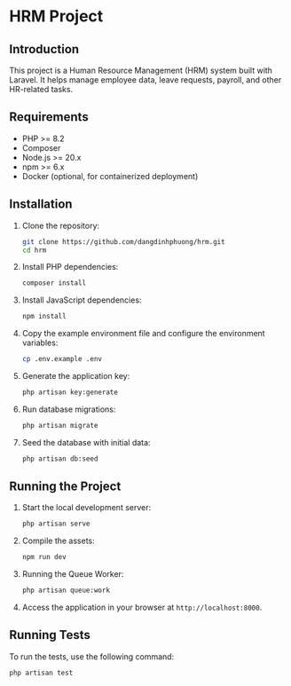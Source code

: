 # HRM Project

## Introduction

This project is a Human Resource Management (HRM) system built with Laravel. It helps manage employee data, leave requests, payroll, and other HR-related tasks.

## Requirements

- PHP >= 8.2
- Composer
- Node.js >= 20.x
- npm >= 6.x
- Docker (optional, for containerized deployment)

## Installation

1. Clone the repository:
    ```sh
    git clone https://github.com/dangdinhphuong/hrm.git
    cd hrm
    ```

2. Install PHP dependencies:
    ```sh
    composer install
    ```

3. Install JavaScript dependencies:
    ```sh
    npm install
    ```

4. Copy the example environment file and configure the environment variables:
    ```sh
    cp .env.example .env
    ```

5. Generate the application key:
    ```sh
    php artisan key:generate
    ```

6. Run database migrations:
    ```sh
    php artisan migrate
    ```

7. Seed the database with initial data:
    ```sh
    php artisan db:seed
    ```

## Running the Project

1. Start the local development server:
    ```sh
    php artisan serve
    ```

2. Compile the assets:
    ```sh
    npm run dev
    ```

3. Running the Queue Worker:
    ```sh
    php artisan queue:work
    ```

4. Access the application in your browser at `http://localhost:8000`.

## Running Tests

To run the tests, use the following command:
```sh
php artisan test
